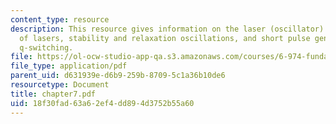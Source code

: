 ```yaml
---
content_type: resource
description: This resource gives information on the laser (oscillator) concept, types
  of lasers, stability and relaxation oscillations, and short pulse generation by
  q-switching.
file: https://ol-ocw-studio-app-qa.s3.amazonaws.com/courses/6-974-fundamentals-of-photonics-quantum-electronics-spring-2006/18f30fad63a62ef4dd894d3752b55a60_chapter7.pdf
file_type: application/pdf
parent_uid: d631939e-d6b9-259b-8709-5c1a36b10de6
resourcetype: Document
title: chapter7.pdf
uid: 18f30fad-63a6-2ef4-dd89-4d3752b55a60
---
```

